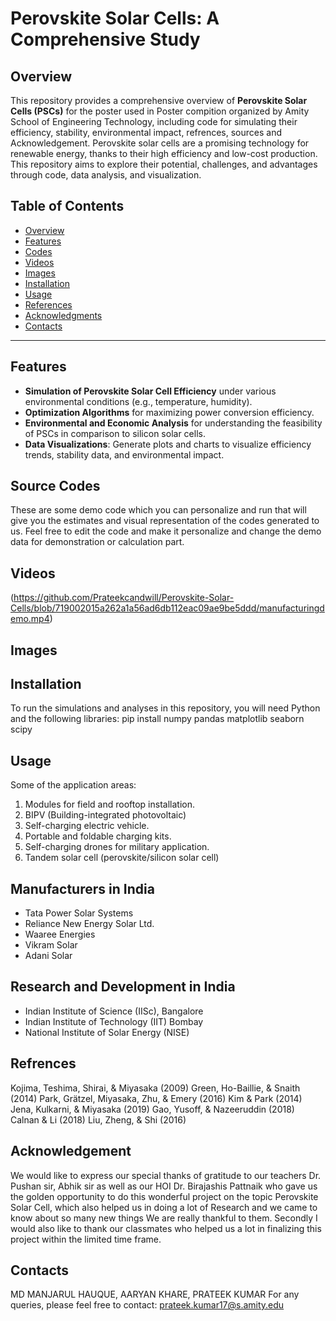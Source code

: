 # Perovskite Solar Cells: A Comprehensive Study

## Overview
This repository provides a comprehensive overview of **Perovskite Solar Cells (PSCs)** for the poster used in Poster compition organized by Amity School of Engineering Technology, including code for simulating their efficiency, stability, environmental impact, refrences, sources and Acknowledgement. Perovskite solar cells are a promising technology for renewable energy, thanks to their high efficiency and low-cost production. This repository aims to explore their potential, challenges, and advantages through code, data analysis, and visualization.

## Table of Contents
- [Overview](#overview)
- [Features](#features)
- [Codes](#Codes)
- [Videos](#videos)
- [Images](#images)
- [Installation](#installation)
- [Usage](#Usage)
- [References](#references)
- [Acknowledgments](#acknowledgments)
- [Contacts](#contacts)
---
  
## Features
- **Simulation of Perovskite Solar Cell Efficiency** under various environmental conditions (e.g., temperature, humidity).
- **Optimization Algorithms** for maximizing power conversion efficiency.
- **Environmental and Economic Analysis** for understanding the feasibility of PSCs in comparison to silicon solar cells.
- **Data Visualizations**: Generate plots and charts to visualize efficiency trends, stability data, and environmental impact.

## Source Codes

These are some demo code which you can personalize and run that will give you the estimates and visual representation of the codes generated to us. Feel free to edit the code and make it personalize and change the demo data for demonstration or calculation part.

## Videos

(https://github.com/Prateekcandwill/Perovskite-Solar-Cells/blob/719002015a262a1a56ad6db112eac09ae9be5ddd/manufacturingdemo.mp4)


## Images


## Installation
To run the simulations and analyses in this repository, you will need Python and the following libraries:
pip install numpy pandas matplotlib seaborn scipy

## Usage
Some of the application areas:
1. Modules for field and rooftop installation.
2. BIPV (Building-integrated photovoltaic)
3. Self-charging electric vehicle.
4. Portable and foldable charging kits.
5. Self-charging drones for military application.
6. Tandem solar cell (perovskite/silicon solar cell)

## Manufacturers in India
- Tata Power Solar Systems
- Reliance New Energy Solar Ltd.
- Waaree Energies
- Vikram Solar
- Adani Solar

## Research and Development in India
- Indian Institute of Science (IISc), Bangalore
- Indian Institute of Technology (IIT) Bombay
- National Institute of Solar Energy (NISE)

## Refrences

Kojima, Teshima, Shirai, & Miyasaka (2009)
Green, Ho-Baillie, & Snaith (2014)
Park, Grätzel, Miyasaka, Zhu, & Emery (2016)
Kim & Park (2014)
Jena, Kulkarni, & Miyasaka (2019)
Gao, Yusoff, & Nazeeruddin (2018)
Calnan & Li (2018)
Liu, Zheng, & Shi (2016)


## Acknowledgement

We would like to express our special thanks of gratitude to our teachers Dr. Pushan sir, Abhik sir as well as our HOI Dr. Birajashis Pattnaik who gave us the golden opportunity to do this wonderful project on the topic Perovskite Solar Cell, which also helped us in doing a lot of Research and we came to know about so many new things We are really thankful to them.
Secondly I would also like to thank our classmates who helped us a lot in finalizing this project within the limited time frame.


## Contacts

MD MANJARUL HAUQUE, AARYAN KHARE, PRATEEK KUMAR
For any queries, please feel free to contact: prateek.kumar17@s.amity.edu


